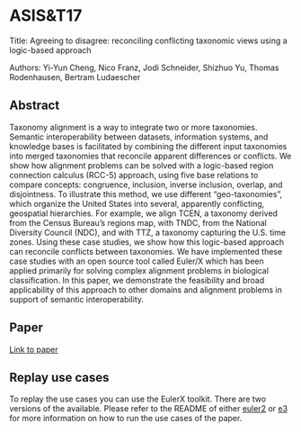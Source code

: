 # ASIS&T17 
Title: Agreeing to disagree: reconciling conflicting taxonomic views using a logic-based approach

Authors: Yi-Yun Cheng, Nico Franz, Jodi Schneider, Shizhuo Yu, Thomas Rodenhausen, Bertram Ludaescher

## Abstract
Taxonomy alignment is a way to integrate two or more taxonomies. Semantic interoperability between datasets, information systems, and knowledge bases is facilitated by combining the different input taxonomies into merged taxonomies that reconcile apparent differences or conflicts. We show how alignment problems can be solved with a logic-based region connection calculus (RCC-5) approach, using five base relations to compare concepts: congruence, inclusion, inverse inclusion, overlap, and disjointness. To illustrate this method, we use different “geo-taxonomies”, which organize the United States into several, apparently conflicting, geospatial hierarchies. For example, we align TCEN, a taxonomy derived from the Census Bureau’s regions map, with TNDC, from the National Diversity Council (NDC), and with TTZ, a taxonomy capturing the U.S. time zones. Using these case studies, we show how this logic-based approach can reconcile conflicts between taxonomies.  We have implemented these case studies with an open source tool called Euler/X which has been applied primarily for solving complex alignment problems in biological classification. In this paper, we demonstrate the feasibility and broad applicability of this approach to other domains and alignment problems in support of semantic interoperability. 

## Paper
[Link to paper](http://hdl.handle.net/2142/97907)

## Replay use cases
To replay the use cases you can use the EulerX toolkit. There are two versions of the available. Please refer to the README of either [euler2](https://github.com/rodenhausen/ASIST17/blob/master/euler2/README.md) or [e3](https://github.com/rodenhausen/ASIST17/blob/master/e3/README.md) for more information on how to run the use cases of the paper.



